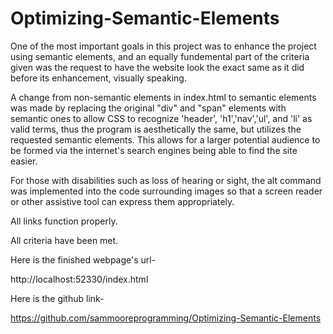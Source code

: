 # Optimizing-Semantic-Elements
One of the most important goals in this project was to enhance the project using semantic elements, and an equally fundemental part of the criteria given was the request to have the website look the exact same as it did before its enhancement, visually speaking.

A change from non-semantic elements in index.html to semantic elements was made by replacing the original "div" and "span" elements with semantic ones to allow CSS to recognize 'header', 'h1','nav','ul', and 'li' as valid terms, thus the program is aesthetically the same, but utilizes the requested semantic elements. This allows for a larger potential audience to be formed via the internet's search engines being able to find the site easier.

 For those with disabilities such as loss of hearing or sight, the alt command was implemented into the code surrounding images so that a screen reader or other assistive tool can express them appropriately.

All links function properly.

All criteria have been met.

Here is the finished webpage's url-


http://localhost:52330/index.html


Here is the github link-

https://github.com/sammooreprogramming/Optimizing-Semantic-Elements
